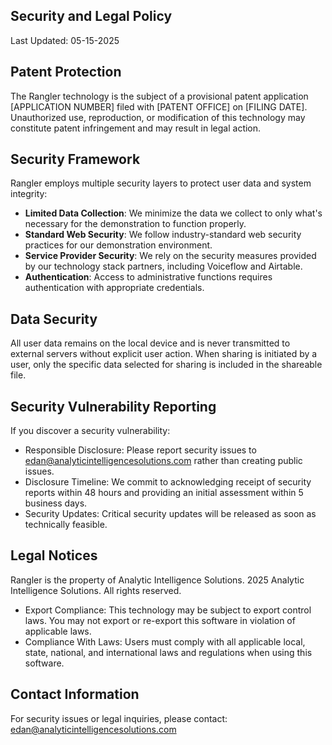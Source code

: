 ## Security and Legal Policy
Last Updated: 05-15-2025

## Patent Protection
The Rangler technology is the subject of a provisional patent application [APPLICATION NUMBER] filed with [PATENT OFFICE] on [FILING DATE]. Unauthorized use, reproduction, or modification of this technology may constitute patent infringement and may result in legal action.

## Security Framework
Rangler employs multiple security layers to protect user data and system integrity:

- **Limited Data Collection**: We minimize the data we collect to only what's necessary for the demonstration to function properly.
- **Standard Web Security**: We follow industry-standard web security practices for our demonstration environment.
- **Service Provider Security**: We rely on the security measures provided by our technology stack partners, including Voiceflow and Airtable.
- **Authentication**: Access to administrative functions requires authentication with appropriate credentials.

## Data Security
All user data remains on the local device and is never transmitted to external servers without explicit user action. When sharing is initiated by a user, only the specific data selected for sharing is included in the shareable file.

## Security Vulnerability Reporting
If you discover a security vulnerability:

- Responsible Disclosure: Please report security issues to edan@analyticintelligencesolutions.com rather than creating public issues.
- Disclosure Timeline: We commit to acknowledging receipt of security reports within 48 hours and providing an initial assessment within 5 business days.
- Security Updates: Critical security updates will be released as soon as technically feasible.

## Legal Notices
Rangler is the property of Analytic Intelligence Solutions.
2025 Analytic Intelligence Solutions. All rights reserved.

- Export Compliance: This technology may be subject to export control laws. You may not export or re-export this software in violation of applicable laws.
- Compliance With Laws: Users must comply with all applicable local, state, national, and international laws and regulations when using this software.

## Contact Information
For security issues or legal inquiries, please contact: edan@analyticintelligencesolutions.com
